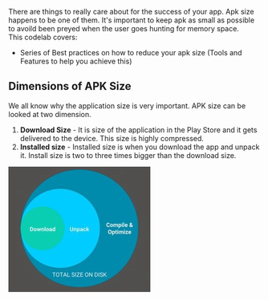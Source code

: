 There are things to really care about for the success of your app. Apk size happens to be one of them. It's important to keep apk as small as possible to avoild been preyed when the user goes hunting for memory space. <br>
This codelab covers:<br>
* Series of Best practices on how to reduce your apk size (Tools and Features to help you achieve this)

## Dimensions of APK Size
We all know why the application size is very important. APK size can be looked at two dimension. 
1. **Download Size** - It is size of the application in the Play Store and it gets delivered to the device. This size is highly compressed.
2. **Installed size** - Installed size is when you download the app and unpack it. Install size is two to three times bigger than the download size.

<img src="https://raw.githubusercontent.com/KingsMentor/codelab/master/buildingsmallerapk/imgs/apk_dimensions.jpeg"/>
